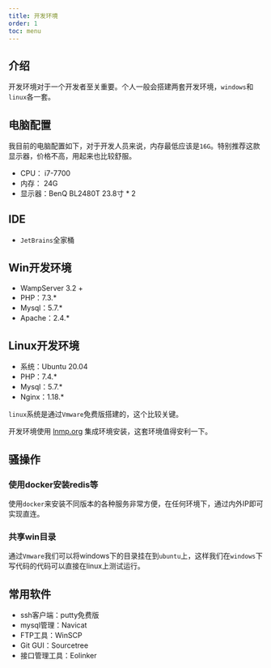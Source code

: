 ```yaml
---
title: 开发环境
order: 1
toc: menu
---
```


## 介绍

开发环境对于一个开发者至关重要。个人一般会搭建两套开发环境，`windows`和`linux`各一套。

## 电脑配置

我目前的电脑配置如下，对于开发人员来说，内存最低应该是`16G`。特别推荐这款显示器，价格不高，用起来也比较舒服。

- CPU： i7-7700
- 内存： 24G
- 显示器：BenQ BL2480T 23.8寸 * 2

## IDE

- `JetBrains`全家桶

## Win开发环境

- WampServer 3.2 +
- PHP：7.3.*
- Mysql：5.7.*
- Apache：2.4.*

## Linux开发环境

- 系统：Ubuntu 20.04
- PHP：7.4.*
- Mysql：5.7.*
- Nginx：1.18.*

`linux`系统是通过`Vmware`免费版搭建的，这个比较关键。

开发环境使用 [lnmp.org](http://lnmp.org) 集成环境安装，这套环境值得安利一下。


## 骚操作

### 使用docker安装redis等

使用`docker`来安装不同版本的各种服务非常方便，在任何环境下，通过内外IP即可实现直连。

### 共享win目录

通过`Vmware`我们可以将windows下的目录挂在到`ubuntu`上，这样我们在`windows`下写代码的代码可以直接在linux上测试运行。

## 常用软件

- ssh客户端：putty免费版
- mysql管理：Navicat
- FTP工具：WinSCP
- Git GUI：Sourcetree
- 接口管理工具：Eolinker
